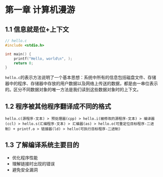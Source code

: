 # 第一章 计算机漫游

## 1.1 信息就是位+上下文

```C
// hello.c
#include <stdio.h>

int main() {
    printf("Hello, world\n", );
    return 0;
}
```
`hello.c`的表示方法说明了一个基本思想：系统中所有的信息包括磁盘文件、存储器中的程序、存储器中存放的用户数据以及网络上传送的数据，都是由一串位表示的。区分不同数据对象的唯一方法是我们读到这些数据对象时的上下文。

## 1.2 程序被其他程序翻译成不同的格式

`hello.c(源程序-文本) > 预处理器(cpp) > hello.i(被修改的源程序-文本) > 编译器(ccl) > hello.s(汇编程序-文本) > 汇编器(as) > hello.o(可重定位目标程序-二进制) + printf.o > 链接器(ld) > hello(可执行目标程序-二进制)`

## 1.3 了解编译系统主要目的
- 优化程序性能
- 理解链接时出现的错误
- 避免安全漏洞
